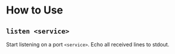 # How to Use

## `listen <service>`

Start listening on a port `<service>`. Echo all received lines to stdout.
